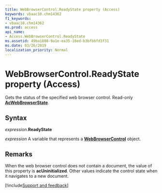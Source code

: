 ```yaml
---
title: WebBrowserControl.ReadyState property (Access)
keywords: vbaac10.chm14362
f1_keywords:
- vbaac10.chm14362
ms.prod: access
api_name:
- Access.WebBrowserControl.ReadyState
ms.assetid: 49ba1888-9a1e-ea35-18ed-b3bfbbfd3f31
ms.date: 03/26/2019
localization_priority: Normal
---
```



# WebBrowserControl.ReadyState property (Access)

Gets the status of the specified web browser control. Read-only **[AcWebBrowserState](Access.AcWebBrowserState.md)**.


## Syntax

_expression_.**ReadyState**

_expression_ A variable that represents a **[WebBrowserControl](Access.WebBrowserControl.md)** object.


## Remarks

When the web browser control does not contain a document, the value of this property is **acUninitialized**. Other values indicate the control state when it navigates to a new document.




[!include[Support and feedback](~/includes/feedback-boilerplate.md)]